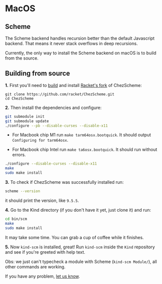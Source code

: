 # MacOS

## Scheme

The Scheme backend handles recursion better than the default Javascript backend. That means it never stack overflows in deep recursions.

Currently, the only way to install the Scheme backend on macOS is to build from the source.

## Building from source

**1.** First you'll need to [build](https://github.com/racket/ChezScheme/blob/master/BUILDING) and install [Racket's fork](https://github.com/racket/ChezScheme) of ChezScheme:

```shell
git clone https://github.com/racket/ChezScheme.git
cd ChezScheme
```

**2.** Then install the dependencies and configure:

```bash
git submodule init
git submodule update
./configure --pb --disable-curses --disable-x11
```

- For Macbook chip M1 run `make tarm64osx.bootquick`. It should output `Configuring for tarm64osx`.

- For Macbook chip Intel run `make ta6osx.bootquick`. It should run without errors.

```bash
./configure --disable-curses --disable-x11
make
sudo make install
```

**3.** To check if ChezScheme was successfully installed run:

```bash
scheme --version
```

it should print the version, like `9.5.5`.

**4.** Go to the Kind directory (if you don't have it yet, just clone it) and run:

```bash
cd bin/scm
make
sudo make install
```

It may take some time. You can grab a cup of coffee while it finishes.

**5.** Now `kind-scm` is installed, great! Run `kind-scm` inside the `Kind` repository and see if you're greeted with help text.

   Obs: we just can't typecheck a module with Scheme (`kind-scm Module/`), all other commands are working.

If you have any problem, [let us know](https://github.com/uwu-tech/Kind/issues).

